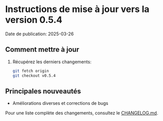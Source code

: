 # Instructions de mise à jour vers la version 0.5.4

Date de publication: 2025-03-26

## Comment mettre à jour

1. Récupérez les derniers changements:
   ```bash
   git fetch origin
   git checkout v0.5.4
   ```

## Principales nouveautés

- Améliorations diverses et corrections de bugs

Pour une liste complète des changements, consultez le [CHANGELOG.md](./CHANGELOG.md).
